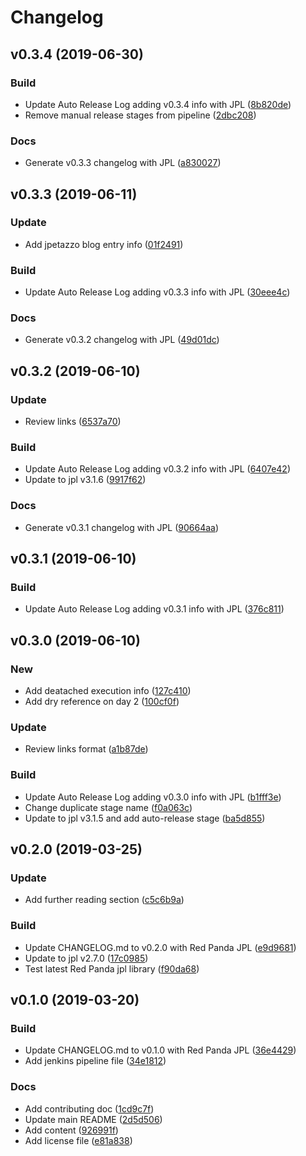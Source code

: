# Changelog

## v0.3.4 (2019-06-30)

### Build

* Update Auto Release Log adding v0.3.4 info with JPL ([8b820de](https://github.com/kairops/docker-learning/commit/8b820de))
* Remove manual release stages from pipeline ([2dbc208](https://github.com/kairops/docker-learning/commit/2dbc208))

### Docs

* Generate v0.3.3 changelog with JPL ([a830027](https://github.com/kairops/docker-learning/commit/a830027))

## v0.3.3 (2019-06-11)

### Update

* Add jpetazzo blog entry info ([01f2491](https://github.com/kairops/docker-learning/commit/01f2491))

### Build

* Update Auto Release Log adding v0.3.3 info with JPL ([30eee4c](https://github.com/kairops/docker-learning/commit/30eee4c))

### Docs

* Generate v0.3.2 changelog with JPL ([49d01dc](https://github.com/kairops/docker-learning/commit/49d01dc))

## v0.3.2 (2019-06-10)

### Update

* Review links ([6537a70](https://github.com/kairops/docker-learning/commit/6537a70))

### Build

* Update Auto Release Log adding v0.3.2 info with JPL ([6407e42](https://github.com/kairops/docker-learning/commit/6407e42))
* Update to jpl v3.1.6 ([9917f62](https://github.com/kairops/docker-learning/commit/9917f62))

### Docs

* Generate v0.3.1 changelog with JPL ([90664aa](https://github.com/kairops/docker-learning/commit/90664aa))

## v0.3.1 (2019-06-10)

### Build

* Update Auto Release Log adding v0.3.1 info with JPL ([376c811](https://github.com/kairops/docker-learning/commit/376c811))

## v0.3.0 (2019-06-10)

### New

* Add deatached execution info ([127c410](https://github.com/kairops/docker-learning/commit/127c410))
* Add dry reference on day 2 ([100cf0f](https://github.com/kairops/docker-learning/commit/100cf0f))

### Update

* Review links format ([a1b87de](https://github.com/kairops/docker-learning/commit/a1b87de))

### Build

* Update Auto Release Log adding v0.3.0 info with JPL ([b1fff3e](https://github.com/kairops/docker-learning/commit/b1fff3e))
* Change duplicate stage name ([f0a063c](https://github.com/kairops/docker-learning/commit/f0a063c))
* Update to jpl v3.1.5 and add auto-release stage ([ba5d855](https://github.com/kairops/docker-learning/commit/ba5d855))

## v0.2.0 (2019-03-25)

### Update

* Add further reading section ([c5c6b9a](https://github.com/kairops/docker-learning/commit/c5c6b9a))

### Build

* Update CHANGELOG.md to v0.2.0 with Red Panda JPL ([e9d9681](https://github.com/kairops/docker-learning/commit/e9d9681))
* Update to jpl v2.7.0 ([17c0985](https://github.com/kairops/docker-learning/commit/17c0985))
* Test latest Red Panda jpl library ([f90da68](https://github.com/kairops/docker-learning/commit/f90da68))

## v0.1.0 (2019-03-20)

### Build

* Update CHANGELOG.md to v0.1.0 with Red Panda JPL ([36e4429](https://github.com/kairops/docker-learning/commit/36e4429))
* Add jenkins pipeline file ([34e1812](https://github.com/kairops/docker-learning/commit/34e1812))

### Docs

* Add contributing doc ([1cd9c7f](https://github.com/kairops/docker-learning/commit/1cd9c7f))
* Update main README ([2d5d506](https://github.com/kairops/docker-learning/commit/2d5d506))
* Add content ([926991f](https://github.com/kairops/docker-learning/commit/926991f))
* Add license file ([e81a838](https://github.com/kairops/docker-learning/commit/e81a838))

